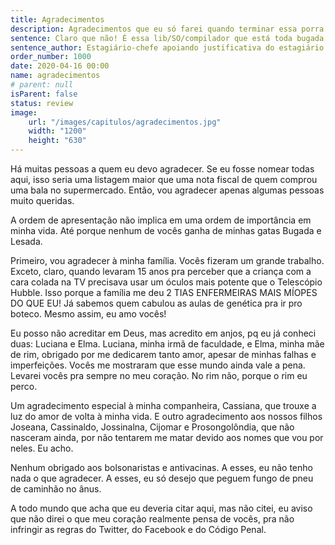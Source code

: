 ```yaml
---
title: Agradecimentos
description: Agradecimentos que eu só farei quando terminar essa porra
sentence: Claro que não! É essa lib/SO/compilador que está toda bugada!!
sentence_author: Estagiário-chefe apoiando justificativa do estagiário ao gerente
order_number: 1000
date: 2020-04-16 00:00
name: agradecimentos
# parent: null
isParent: false
status: review
image:
    url: "/images/capitulos/agradecimentos.jpg"
    width: "1200"
    height: "630"
---
```


Há muitas pessoas a quem eu devo agradecer. Se eu fosse nomear todas aqui, isso seria uma listagem maior que uma nota fiscal de quem comprou uma bala no supermercado. Então, vou agradecer apenas algumas pessoas muito queridas.

A ordem de apresentação não implica em uma ordem de importância em minha vida. Até porque nenhum de vocês ganha de minhas gatas Bugada e Lesada.

Primeiro, vou agradecer à minha família. Vocês fizeram um grande trabalho. Exceto, claro, quando levaram 15 anos pra perceber que a criança com a cara colada na TV precisava usar um óculos mais potente que o Telescópio Hubble. Isso porque a família me deu 2 TIAS ENFERMEIRAS MAIS MÍOPES DO QUE EU! Já sabemos quem cabulou as aulas de genética pra ir pro boteco. Mesmo assim, eu amo vocês!

Eu posso não acreditar em Deus, mas acredito em anjos, pq eu já conheci duas: Luciana e Elma. Luciana, minha irmã de faculdade, e Elma, minha mãe de rim, obrigado por me dedicarem tanto amor, apesar de minhas falhas e imperfeições. Vocês me mostraram que esse mundo ainda vale a pena. Levarei vocês pra sempre no meu coração. No rim não, porque o rim eu perco.

Um agradecimento especial à minha companheira, Cassiana, que trouxe a luz do amor de volta à minha vida. E outro agradecimento aos nossos filhos Joseana, Cassinaldo, Jossinalna, Cijomar e Prosongolôndia, que não nasceram ainda, por não tentarem me matar devido aos nomes que vou por neles. Eu acho.

Nenhum obrigado aos bolsonaristas e antivacinas. A esses, eu não tenho nada o que agradecer. A esses, eu só desejo que peguem fungo de pneu de caminhão no ânus.

A todo mundo que acha que eu deveria citar aqui, mas não citei, eu aviso que não direi o que meu coração realmente pensa de vocês, pra não infringir as regras do Twitter, do Facebook e do Código Penal.
